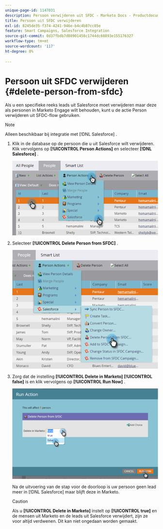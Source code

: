 ```yaml
---
unique-page-id: 1147031
description: Persoon verwijderen uit SFDC - Marketo Docs - Productdocumentatie
title: Persoon uit SFDC verwijderen
exl-id: 8245de35-f374-4241-946e-b4c4b87cc85e
feature: Smart Campaigns, Salesforce Integration
source-git-commit: 0d37fbdb7d08901458c1744dc68893e155176327
workflow-type: tm+mt
source-wordcount: '117'
ht-degree: 0%

---
```


# Persoon uit SFDC verwijderen {#delete-person-from-sfdc}

Als u een specifieke reeks leads uit Salesforce moet verwijderen maar deze als personen in Marketo Engage wilt behouden, kunt u de actie Person verwijderen uit SFDC-flow gebruiken.

>[!NOTE]
>
>Alleen beschikbaar bij integratie met [!DNL Salesforce] .

1. Klik in de database op de persoon die u uit Salesforce wilt verwijderen. Klik vervolgens op **[!UICONTROL Person Actions]** en selecteer **[!DNL Salesforce]** .

   ![](assets/delete-person-from-sfdc-1.png)

1. Selecteer **[!UICONTROL Delete Person from SFDC]** .

   ![](assets/delete-person-from-sfdc-2.png)

1. Zorg dat de instelling **[!UICONTROL Delete in Marketo]** **[!UICONTROL false]** is en klik vervolgens op **[!UICONTROL Run Now]** .

   ![](assets/delete-person-from-sfdc-3.png)

   Na de uitvoering van de stap voor de doorloop is uw persoon geen lead meer in [!DNL Salesforce] maar blijft deze in Marketo.

   >[!CAUTION]
   >
   >Als u **[!UICONTROL Delete in Marketo]** instelt op **[!UICONTROL true]** en de mensen uit Marketo en de leads uit Salesforce verwijdert, zijn ze voor altijd verdwenen. Dit kan niet ongedaan worden gemaakt.

